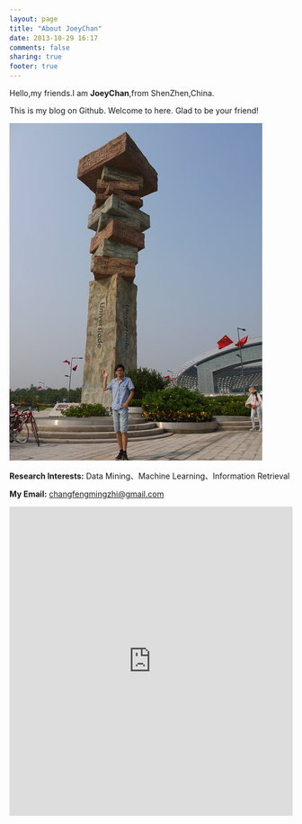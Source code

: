 ```yaml
---
layout: page
title: "About JoeyChan"
date: 2013-10-29 16:17
comments: false
sharing: true
footer: true
---
```

Hello,my friends.I am **JoeyChan**,from ShenZhen,China.

This is my blog on Github. Welcome to here. Glad to be your friend!

![Avatar](/postImages/Me.jpg)

**Research Interests:** Data Mining、Machine Learning、Information Retrieval

**My Email:** changfengmingzhi@gmail.com

<iframe width="100%" height="550" class="share_self"  frameborder="0" scrolling="no" src="http://widget.weibo.com/weiboshow/index.php?language=&width=0&height=550&fansRow=1&ptype=1&speed=0&skin=1&isTitle=1&noborder=1&isWeibo=1&isFans=1&uid=3265695712&verifier=da5fa8d7&dpc=1"></iframe>